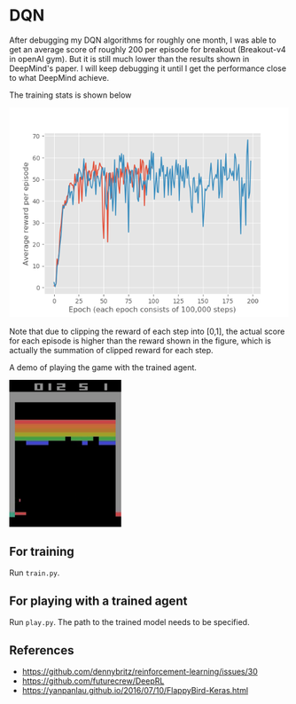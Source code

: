 # DQN 


After debugging my DQN algorithms for roughly one month, I was able to get an average score of roughly 200 per episode for breakout (Breakout-v4 in openAI gym). But it is still much lower than the results shown in DeepMind's paper. I will keep debugging it until I get the performance close to what DeepMind achieve. 

The training stats is shown below

![](media/training_stats.png)

Note that due to clipping the reward of each step into [0,1], the actual score for each episode is higher than the reward shown in the figure, which is actually the summation of clipped reward for each step. 


A demo of playing the game with the trained agent.

<img src="media/dqn_double_q.gif" width="40%">

## For training 

Run `train.py`. 

## For playing with a trained agent

Run `play.py`. The path to the trained model needs to be specified. 


## References 
- https://github.com/dennybritz/reinforcement-learning/issues/30
- https://github.com/futurecrew/DeepRL
- https://yanpanlau.github.io/2016/07/10/FlappyBird-Keras.html
